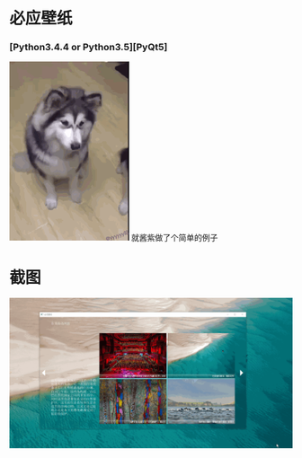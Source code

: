 # 必应壁纸

### [Python3.4.4 or Python3.5][PyQt5]

![emmmm.gif](ScreenShot/emmmm.gif) 就酱紫做了个简单的例子

# 截图
![1.gif](ScreenShot/1.gif)